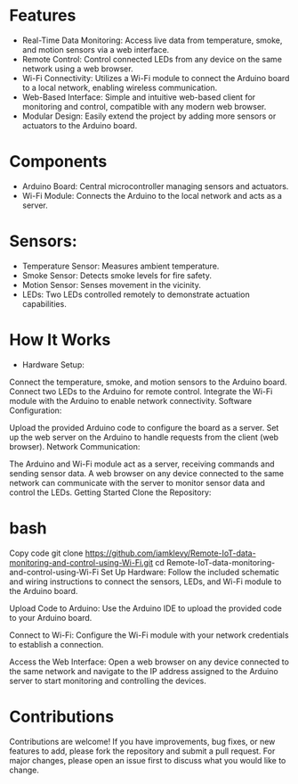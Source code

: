 # Features
- Real-Time Data Monitoring: Access live data from temperature, smoke, and motion sensors via a web interface.
- Remote Control: Control connected LEDs from any device on the same network using a web browser.
- Wi-Fi Connectivity: Utilizes a Wi-Fi module to connect the Arduino board to a local network, enabling wireless communication.
- Web-Based Interface: Simple and intuitive web-based client for monitoring and control, compatible with any modern web browser.
- Modular Design: Easily extend the project by adding more sensors or actuators to the Arduino board.
# Components
- Arduino Board: Central microcontroller managing sensors and actuators.
- Wi-Fi Module: Connects the Arduino to the local network and acts as a server.
# Sensors:
- Temperature Sensor: Measures ambient temperature.
- Smoke Sensor: Detects smoke levels for fire safety.
- Motion Sensor: Senses movement in the vicinity.
- LEDs: Two LEDs controlled remotely to demonstrate actuation capabilities.
# How It Works
- Hardware Setup:

Connect the temperature, smoke, and motion sensors to the Arduino board.
Connect two LEDs to the Arduino for remote control.
Integrate the Wi-Fi module with the Arduino to enable network connectivity.
Software Configuration:

Upload the provided Arduino code to configure the board as a server.
Set up the web server on the Arduino to handle requests from the client (web browser).
Network Communication:

The Arduino and Wi-Fi module act as a server, receiving commands and sending sensor data.
A web browser on any device connected to the same network can communicate with the server to monitor sensor data and control the LEDs.
Getting Started
Clone the Repository:

# bash
Copy code
git clone https://github.com/iamklevy/Remote-IoT-data-monitoring-and-control-using-Wi-Fi.git
cd Remote-IoT-data-monitoring-and-control-using-Wi-Fi
Set Up Hardware:
Follow the included schematic and wiring instructions to connect the sensors, LEDs, and Wi-Fi module to the Arduino board.

Upload Code to Arduino:
Use the Arduino IDE to upload the provided code to your Arduino board.

Connect to Wi-Fi:
Configure the Wi-Fi module with your network credentials to establish a connection.

Access the Web Interface:
Open a web browser on any device connected to the same network and navigate to the IP address assigned to the Arduino server to start monitoring and controlling the devices.

# Contributions
Contributions are welcome! If you have improvements, bug fixes, or new features to add, please fork the repository and submit a pull request. For major changes, please open an issue first to discuss what you would like to change.

